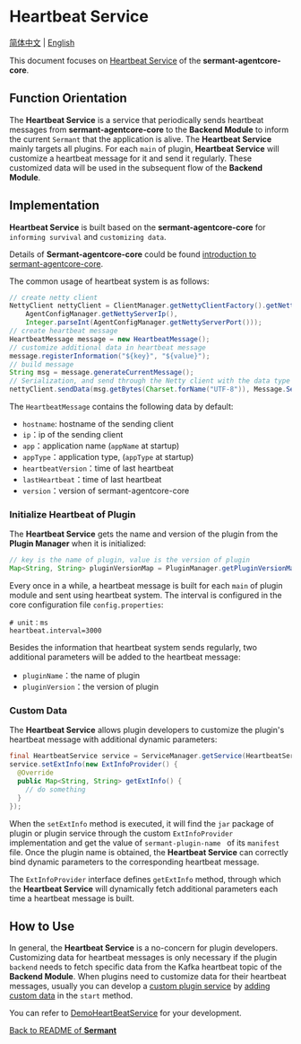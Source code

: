 # Heartbeat Service

[简体中文](service_heartbeat-zh.md) | [English](service_heartbeat.md)

This document focuses on [Heartbeat Service](../../sermant-agentcore/sermant-agentcore-core/src/main/java/com/huaweicloud/sermant/core/service/heartbeat) of the **sermant-agentcore-core**.

## Function Orientation

The **Heartbeat Service** is a service that periodically sends heartbeat messages from **sermant-agentcore-core** to the **Backend Module** to inform the current `Sermant` that the application is alive. The **Heartbeat Service** mainly targets all plugins. For each `main` of plugin, **Heartbeat Service** will customize a heartbeat message for it and send it regularly. These customized data will be used in the subsequent flow of the **Backend Module**.

## Implementation

**Heartbeat Service** is built based on the **sermant-agentcore-core** for `informing survival` and `customizing data`.

Details of **Sermant-agentcore-core** could be found [introduction to sermant-agentcore-core](../user-guide/agentcore.md#Core-Service-System).

The common usage of heartbeat system is as follows:

```java
// create netty client
NettyClient nettyClient = ClientManager.getNettyClientFactory().getNettyClient(
    AgentConfigManager.getNettyServerIp(), 
    Integer.parseInt(AgentConfigManager.getNettyServerPort()));
// create heartbeat message
HeartbeatMessage message = new HeartbeatMessage();
// customize additional data in heartbeat message
message.registerInformation("${key}", "${value}");
// build message
String msg = message.generateCurrentMessage();
// Serialization, and send through the Netty client with the data type annotated as heartbeat
nettyClient.sendData(msg.getBytes(Charset.forName("UTF-8")), Message.ServiceData.DataType.SERVICE_HEARTBEAT);
```

The `HeartbeatMessage` contains the following data by default:

- `hostname`: hostname of the sending client
- `ip`：ip of the sending client
- `app`：application name (`appName` at startup)
- `appType`：application type, (`appType` at startup)
- `heartbeatVersion`：time of last heartbeat
- `lastHeartbeat`：time of last heartbeat
- `version`：version of sermant-agentcore-core

### Initialize Heartbeat of Plugin 

The **Heartbeat Service** gets the name and version of the plugin from the **Plugin Manager** when it is initialized:
```java
// key is the name of plugin, value is the version of plugin
Map<String, String> pluginVersionMap = PluginManager.getPluginVersionMap();
```

Every once in a while, a heartbeat message is built for each `main` of plugin module and sent using heartbeat system. The interval is configured in the core configuration file `config.properties`:
```properties
# unit：ms
heartbeat.interval=3000
```

Besides the information that heartbeat system sends regularly, two additional parameters will be added to the heartbeat message:

- `pluginName`：the name of plugin
- `pluginVersion`：the version of plugin

### Custom Data

The **Heartbeat Service** allows plugin developers to customize the plugin's heartbeat message with additional dynamic parameters:
```java
final HeartbeatService service = ServiceManager.getService(HeartbeatService.class);
service.setExtInfo(new ExtInfoProvider() {
  @Override
  public Map<String, String> getExtInfo() {
    // do something
  }
});
```

When the `setExtInfo` method is executed, it will find the `jar` package of plugin or plugin service through the custom `ExtInfoProvider` implementation and get the value of `sermant-plugin-name ` of its `manifest` file. Once the plugin name is obtained, the **Heartbeat Service** can correctly bind dynamic parameters to the corresponding heartbeat message.

The `ExtInfoProvider` interface defines `getExtInfo` method, through which the **Heartbeat Service** will dynamically fetch additional parameters each time a heartbeat message is built.

## How to Use

In general, the **Heartbeat Service** is a no-concern for plugin developers. Customizing data for heartbeat messages is only necessary if the plugin `backend` needs to fetch specific data from the Kafka heartbeat topic of the **Backend Module**. When plugins need to customize data for their heartbeat messages, usually you can develop a [custom plugin service](dev_plugin_code.md#Plugin-Service) by [adding custom data](#Custom-Data) in the `start` method.

You can refer to [DemoHeartBeatService](https://github.com/huaweicloud/Sermant-examples/tree/main/sermant-template/template/template-plugin/src/main/java/com/huawei/example/demo/service/DemoHeartBeatService.java) for your development.

[Back to README of **Sermant** ](../README.md)